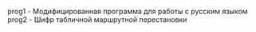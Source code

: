 prog1 - Модифицированная программа для работы с русским языком
prog2 - Шифр табличной маршрутной перестановки
